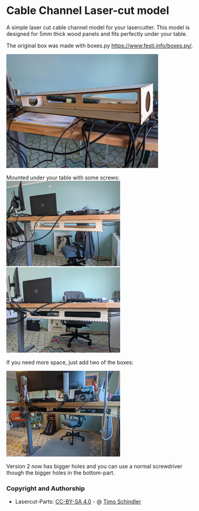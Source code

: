 # Cable Channel Laser-cut model

A simple laser cut cable channel model for your lasercutter. This model is designed for 5mm thick wood panels and fits perfectly under your table.

The original box was made with boxes.py https://www.festi.info/boxes.py/.

<img src="images/picture01.jpg" width=400px alt="Cable Channel">

Mounted under your table with some screws:
<img src="images/picture02.jpg" width=300px alt="Cable Channel">
<img src="images/picture03.jpg" width=300px alt="Cable Channel">


If you need more space, just add two of the boxes:

<img src="images/picture04.jpg" width=300px alt="Cable Channel">

Version 2 now has bigger holes and you can use a normal screwdriver though the bigger holes in the bottom-part.


### Copyright and Authorship

- Lasercut-Parts: [CC-BY-SA 4.0](https://creativecommons.org/licenses/by-sa/4.0/) -  @ [Timo Schindler](https://www.timoschindler.de)
